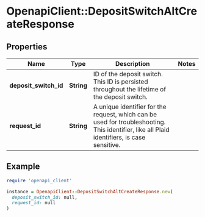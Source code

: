 # OpenapiClient::DepositSwitchAltCreateResponse

## Properties

| Name | Type | Description | Notes |
| ---- | ---- | ----------- | ----- |
| **deposit_switch_id** | **String** | ID of the deposit switch. This ID is persisted throughout the lifetime of the deposit switch. |  |
| **request_id** | **String** | A unique identifier for the request, which can be used for troubleshooting. This identifier, like all Plaid identifiers, is case sensitive. |  |

## Example

```ruby
require 'openapi_client'

instance = OpenapiClient::DepositSwitchAltCreateResponse.new(
  deposit_switch_id: null,
  request_id: null
)
```

